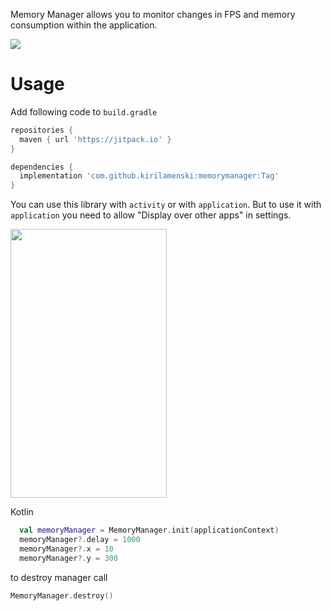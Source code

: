 Memory Manager allows you to monitor changes in FPS and memory consumption within the application.

![](https://media.giphy.com/media/1n4I0qFxn613bqUvy3/giphy.gif)

# Usage

Add following code to ``` build.gradle ```

```gradle
repositories {
  maven { url 'https://jitpack.io' }
}

dependencies {
  implementation 'com.github.kirilamenski:memorymanager:Tag'
}

```

You can use this library with ``` activity ``` or with ``` application ```. 
But to use it with ``` application ``` you need to allow "Display over other apps" in settings.

<img src="https://i.imgur.com/y4w6edM.png" width="250" height="430" />

Kotlin

```kotlin
  val memoryManager = MemoryManager.init(applicationContext)
  memoryManager?.delay = 1000
  memoryManager?.x = 10
  memoryManager?.y = 300
```

to destroy manager call 
```kotlin
MemoryManager.destroy()
```
